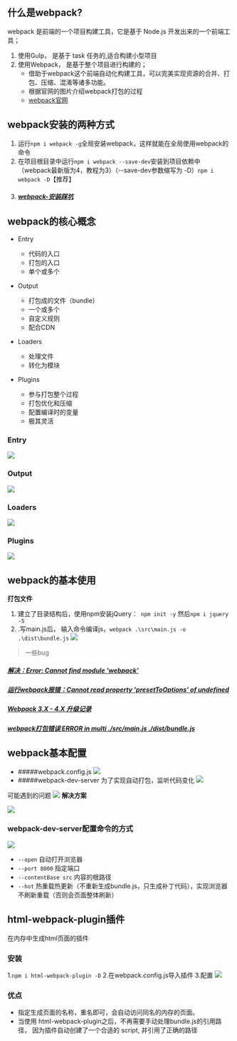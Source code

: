 ## 什么是webpack?
webpack 是前端的一个项目构建工具，它是基于 Node.js 开发出来的一个前端工具；

1. 使用Gulp， 是基于 task 任务的,适合构建小型项目
2. 使用Webpack， 是基于整个项目进行构建的；
    + 借助于webpack这个前端自动化构建工具，可以完美实现资源的合并、打包、压缩、混淆等诸多功能。
    + 根据官网的图片介绍webpack打包的过程
    + [webpack官网](http://webpack.github.io/)

## webpack安装的两种方式
1. 运行`npm i webpack -g`全局安装webpack，这样就能在全局使用webpack的命令
2. 在项目根目录中运行`npm i webpack --save-dev`安装到项目依赖中（webpack最新版为4，教程为3）（--save-dev参数缩写为 -D）`npm i webpack -D`【推荐】
3. ##### [webpack-安装踩坑](https://segmentfault.com/a/1190000014159004)

## webpack的核心概念
- Entry
  - 代码的入口
  - 打包的入口 
  - 单个或多个

- Output
   - 打包成的文件（bundle）
   - 一个或多个
   - 自定义规则
   - 配合CDN
- Loaders
   - 处理文件
   - 转化为模块
- Plugins
  - 参与打包整个过程
  - 打包优化和压缩
  - 配置编译时的变量
  - 极其灵活

### Entry
![](https://upload-images.jianshu.io/upload_images/9249356-787b7b9583184038.png?imageMogr2/auto-orient/strip%7CimageView2/2/w/1240)

### Output
![](https://upload-images.jianshu.io/upload_images/9249356-404a380a6f3dc078.png?imageMogr2/auto-orient/strip%7CimageView2/2/w/1240)


### Loaders
![](https://upload-images.jianshu.io/upload_images/9249356-c70b35c518a1a6d5.png?imageMogr2/auto-orient/strip%7CimageView2/2/w/1240)

### Plugins
![](https://upload-images.jianshu.io/upload_images/9249356-7c3f200bfa79a813.png?imageMogr2/auto-orient/strip%7CimageView2/2/w/1240)



## webpack的基本使用
**打包文件**
1. 建立了目录结构后，使用npm安装jQuery：` npm init -y` 然后`npm i jquery -S`
2. .写main.js后， 输入命令编译js，`webpack .\src\main.js -o .\dist\bundle.js`
![](https://upload-images.jianshu.io/upload_images/9249356-184525a9dc0ab122.png?imageMogr2/auto-orient/strip%7CimageView2/2/w/1240)

>一些bug
##### [解决：Error: Cannot find module 'webpack'](https://blog.csdn.net/lwpoor123/article/details/81186929)
##### [运行webpack报错：Cannot read property 'presetToOptions' of undefined](https://segmentfault.com/q/1010000015550485)
##### [Webpack 3.X - 4.X 升级记录](https://blog.csdn.net/qq_16559905/article/details/79404173)
##### [webpack打包错误 ERROR in multi ./src/main.js ./dist/bundle.js](https://www.jianshu.com/p/a55fb5bf75e1)

## webpack基本配置
- #####webpack.config.js
![](https://upload-images.jianshu.io/upload_images/9249356-f65c28cced16d77d.png?imageMogr2/auto-orient/strip%7CimageView2/2/w/1240)
- #####webpack-dev-server
为了实现自动打包，监听代码变化
![](https://upload-images.jianshu.io/upload_images/9249356-47ae6c989f22df45.png?imageMogr2/auto-orient/strip%7CimageView2/2/w/1240)

可能遇到的问题
![](https://upload-images.jianshu.io/upload_images/9249356-ad2b7d0f70492e2b.png?imageMogr2/auto-orient/strip%7CimageView2/2/w/1240)
**解决方案**

![](https://upload-images.jianshu.io/upload_images/9249356-6c28e94f538ba0db.png?imageMogr2/auto-orient/strip%7CimageView2/2/w/1240)

### webpack-dev-server配置命令的方式

![](https://upload-images.jianshu.io/upload_images/9249356-f3f6bca03e7dcb43.png?imageMogr2/auto-orient/strip%7CimageView2/2/w/1240)

- `--open` 自动打开浏览器
- `--port 8000` 指定端口
- `--contentBase src` 内容的根路径
- `--hot` 热重载热更新（不重新生成bundle.js，只生成补丁代码），实现浏览器不刷新重载（否则会页面整体刷新）



## html-webpack-plugin插件
在内存中生成html页面的插件
### 安装

1.`npm i html-webpack-plugin -D`       2.在webpack.config.js导入插件
3.配置
![](https://upload-images.jianshu.io/upload_images/9249356-c7607318c6c6f0df.png?imageMogr2/auto-orient/strip%7CimageView2/2/w/1240)

### 优点

- 指定生成页面的名称，重名即可，会自动访问同名的内存的页面。
- 当使用 html-webpack-plugin之后，不再需要手动处理bundle.js的引用路径， 因为插件自动创建了一个合适的 script, 并引用了正确的路径
